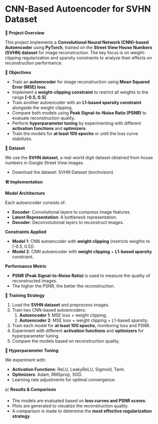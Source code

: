 ﻿# **CNN-Based Autoencoder for SVHN Dataset**

**📌 Project Overview**

This project implements a **Convolutional Neural Network (CNN)-based Autoencoder** using **PyTorch**, trained on the **Street View House Numbers (SVHN) dataset** for image reconstruction. The key focus is on weight-clipping regularization and sparsity constraints to analyze their effects on reconstruction performance.

**🎯 Objectives**

- Train an **autoencoder** for image reconstruction using **Mean Squared Error (MSE) loss**.
- Implement a **weight-clipping constraint** to restrict all weights to the range **[-0.5, 0.5]**.
- Train another autoencoder with an **L1-based sparsity constraint** alongside the weight-clipping.
- Compare both models using **Peak Signal-to-Noise Ratio (PSNR)** to evaluate reconstruction quality.
- Perform **hyperparameter tuning** by experimenting with different **activation functions** and **optimizers**.
- Train the models for **at least 100 epochs** or until the loss curve stabilizes.

**📂 Dataset**

We use the **SVHN dataset**, a real-world digit dataset obtained from house numbers in Google Street View images.

- Download the dataset: SVHN Dataset (torchvision)

**🛠️ Implementation**

**Model Architecture**

Each autoencoder consists of:

- **Encoder**: Convolutional layers to compress image features.
- **Latent Representation**: A bottleneck representation.
- **Decoder**: Deconvolutional layers to reconstruct images.

**Constraints Applied**

- **Model 1**: CNN autoencoder with **weight clipping** (restricts weights to [-0.5, 0.5]).
- **Model 2**: CNN autoencoder with **weight clipping** + **L1-based sparsity** constraint.

**Performance Metric**

- **PSNR (Peak Signal-to-Noise Ratio)** is used to measure the quality of reconstructed images.
- The higher the PSNR, the better the reconstruction.

**🚀 Training Strategy**

1. Load the **SVHN dataset** and preprocess images.
1. Train two CNN-based autoencoders:
   1. **Autoencoder 1**: MSE loss + weight clipping.
   1. **Autoencoder 2**: MSE loss + weight clipping + L1-based sparsity.
1. Train each model for **at least 100 epochs**, monitoring loss and PSNR.
1. Experiment with different **activation functions** and **optimizers** for hyperparameter tuning.
1. Compare the models based on reconstruction quality.

**🔧 Hyperparameter Tuning**

We experiment with:

- **Activation Functions**: ReLU, LeakyReLU, Sigmoid, Tanh.
- **Optimizers**: Adam, RMSprop, SGD.
- Learning rate adjustments for optimal convergence.

**📈 Results & Comparison**

- The models are evaluated based on **loss curves and PSNR scores**.
- Plots are generated to visualize the reconstruction quality.
- A comparison is made to determine the **most effective regularization strategy**.


